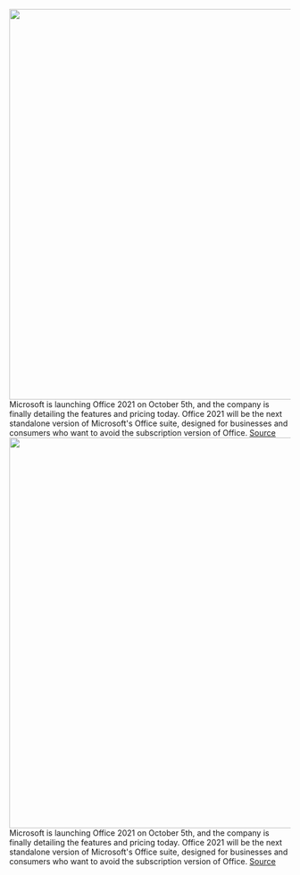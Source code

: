<img src='https://cdn.vox-cdn.com/thumbor/TNc-Rt6gSp3Yicn30z-jUh0iTts=/0x0:1920x1080/1200x800/filters:focal(807x387:1113x693)/cdn.vox-cdn.com/uploads/chorus_image/image/69936946/office_icons_HD_00005.0.png' width='700px' /><br/>
Microsoft is launching Office 2021 on October 5th, and the company is finally detailing the features and pricing today. Office 2021 will be the next standalone version of Microsoft's Office suite, designed for businesses and consumers who want to avoid the subscription version of Office.
<a href='https://www.theverge.com/22704168/microsoft-office-2021-features-pricing-release-date'> Source <a/><img src='https://cdn.vox-cdn.com/thumbor/TNc-Rt6gSp3Yicn30z-jUh0iTts=/0x0:1920x1080/1200x800/filters:focal(807x387:1113x693)/cdn.vox-cdn.com/uploads/chorus_image/image/69936946/office_icons_HD_00005.0.png' width='700px' /><br/>
Microsoft is launching Office 2021 on October 5th, and the company is finally detailing the features and pricing today. Office 2021 will be the next standalone version of Microsoft's Office suite, designed for businesses and consumers who want to avoid the subscription version of Office.
<a href='https://www.theverge.com/22704168/microsoft-office-2021-features-pricing-release-date'> Source <a/>